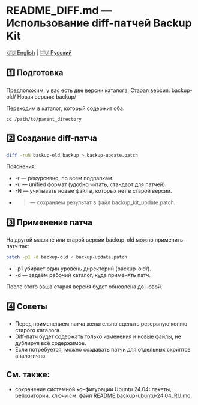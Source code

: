 # README_DIFF.md — Использование diff-патчей Backup Kit

[🇬🇧 English](../EN/README_DIFF_EN.md) | [🇷🇺 Русский](README_DIFF_RU.md)

## 1️⃣ Подготовка

Предположим, у вас есть две версии каталога:
Старая версия: backup-old/
Новая версия: backup/

Переходим в каталог, который содержит оба:
```bsh
cd /path/to/parent_directory
```

## 2️⃣ Создание diff-патча

```bash
diff -ruN backup-old backup > backup-update.patch
```

Пояснения:
- -r — рекурсивно, по всем подпапкам.
- -u — unified формат (удобно читать, стандарт для патчей).
- -N — учитывать новые файлы, которых нет в старой версии.
- > — сохраняем результат в файл backup_kit_update.patch.

## 3️⃣ Применение патча

На другой машине или старой версии backup-old можно применить патч так:
```bash
patch -p1 -d backup-old < backup-update.patch
```

- -p1 убирает один уровень директорий (backup-old/).
- -d — задаём рабочий каталог, куда применять патч.

После этого ваша старая версия будет обновлена до новой.

## 4️⃣ Советы

- Перед применением патча желательно сделать резервную копию старого каталога.
- Diff-патч будет содержать только изменения и новые файлы, не дублируя всё содержимое.
- Если потребуется, можно создавать патчи для отдельных скриптов аналогично.

## См. также:

- сохранение системной конфигурации Ubuntu 24.04: пакеты, репозитории, ключи см. файл [README.backup-ubuntu-24.04_RU.md](README.backup-ubuntu-24.04_RU.md)


